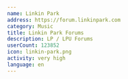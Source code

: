 ```yaml
---
name: Linkin Park
address: https://forum.linkinpark.com
category: Music
title: Linkin Park Forums
description: LP / LPU Forums
userCount: 123852
icon: linkin-park.png
activity: very high
language: en
---
```

